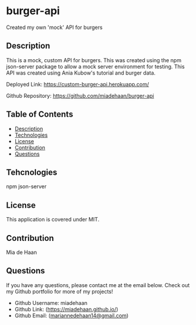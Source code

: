 # burger-api
Created my own 'mock' API for burgers

## Description
This is a mock, custom API for burgers. This was created using the npm json-server package to allow a mock server environment for testing.
This API was created using Ania Kubow's tutorial and burger data.

Deployed Link: https://custom-burger-api.herokuapp.com/

Github Repository: https://github.com/miadehaan/burger-api

## Table of Contents
- [Description](#Description)
- [Technologies](#Technologies)
- [License](#License)
- [Contribution](#Contribution)
- [Questions](#Questions)



## Tehcnologies
npm json-server

## License
This application is covered under MIT.
    
## Contribution
Mia de Haan
    
## Questions
If you have any questions, please contact me at the email below. Check out my Github portfolio for more of my projects!

- Github Username: miadehaan
- Github Link: (https://miadehaan.github.io/)
- Github Email: (mariannedehaan14@gmail.com)
